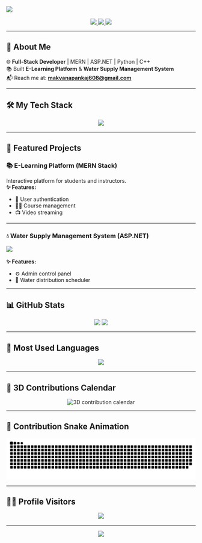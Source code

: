<!-- 🌊 Animated Wave Header -->
<img src="https://capsule-render.vercel.app/api?type=waving&color=gradient&height=200&section=header&text=Hi%20👋,%20I'm%20Pankaj%20Makvana&fontSize=40&fontAlignY=40&animation=fadeIn" />

<p align="center">
  <a href="mailto:makvanapankaj608@gmail.com">
    <img src="https://img.shields.io/badge/Email-makvanapankaj608@gmail.com-D14836?style=for-the-badge&logo=gmail&logoColor=white" />
  </a>
  <a href="https://www.linkedin.com/in/pankajmakvana711/" target="_blank">
    <img src="https://img.shields.io/badge/LinkedIn-Connect-0A66C2?style=for-the-badge&logo=linkedin&logoColor=white" />
  </a>
  <a href="https://pankajmakvana711.github.io/" target="_blank">
    <img src="https://img.shields.io/badge/Portfolio-Visit-FF6B6B?style=for-the-badge&logo=google-chrome&logoColor=white" />
  </a>
</p>

---

## 🚀 About Me
🌐 **Full-Stack Developer** | MERN | ASP.NET | Python | C++  
📚 Built **E-Learning Platform** & **Water Supply Management System**  
📬 Reach me at: **makvanapankaj608@gmail.com**

---

## 🛠️ My Tech Stack
<p align="center">
  <img src="https://skillicons.dev/icons?i=react,nodejs,mongodb,express,cpp,python,dotnet,sql" />
</p>

---

## 🖤 Featured Projects

### 📚 E-Learning Platform (MERN Stack)
Interactive platform for students and instructors.  
**✨ Features:**
- 🔐 User authentication
- 🧑‍🏫 Course management
- 📺 Video streaming

---

### 💧 Water Supply Management System (ASP.NET)
<img src="https://cdn-icons-png.flaticon.com/512/861/861060.png" width="40"/>

**✨ Features:**
- ⚙️ Admin control panel
- 📅 Water distribution scheduler

---

## 📊 GitHub Stats
<p align="center">
  <img src="https://github-readme-stats.vercel.app/api?username=pankajmakvana711&show_icons=true&theme=radical&hide_border=true&border_radius=10" width="48%" />
  <img src="https://github-readme-streak-stats.herokuapp.com?user=pankajmakvana711&theme=radical&hide_border=true&border_radius=10" width="48%" />
</p>

---

## 🌈 Most Used Languages
<p align="center">
  <img src="https://github-readme-stats.vercel.app/api/top-langs/?username=pankajmakvana711&layout=compact&theme=gruvbox&langs_count=8&hide_border=true&border_radius=10" />
</p>

---

## 🧊 3D Contributions Calendar
<p align="center">
  <img src="https://github.com/pankajmakvana711/pankajmakvana711/raw/output/github-contribution-grid-snake.svg" alt="3D contribution calendar" />
</p>

---

## 🐍 Contribution Snake Animation
<p align="center">
  <img src="https://raw.githubusercontent.com/Platane/snk/output/github-contribution-grid-snake.svg" />
</p>

---

## 🕵️‍♂️ Profile Visitors
<p align="center">
  <img src="https://komarev.com/ghpvc/?username=pankajmakvana711&label=Profile%20views&color=0e75b6&style=flat" />
</p>

---

<p align="center">
  <img src="https://readme-typing-svg.herokuapp.com?font=Fira+Code&size=24&pause=1000&color=00FF00&width=435&lines=Thanks+for+visiting+my+profile!;⭐️+Drop+a+star+if+you+like+my+work!" />
</p>
